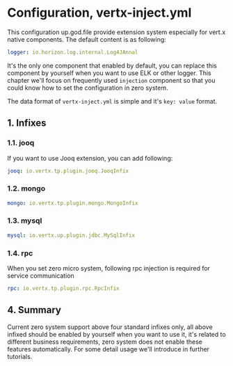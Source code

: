 # Configuration, vertx-inject.yml

This configuration up.god.file provide extension system especially for vert.x native components. The default content is
as following:

```yaml
logger: io.horizon.log.internal.Log4JAnnal
```

It's the only one component that enabled by default, you can replace this component by yourself when you want to use ELK
or other logger. This chapter we'll focus on frequently used `injection` component so that you could know how to set the
configuration in zero system.

The data format of `vertx-inject.yml` is simple and it's `key: value` format.

## 1. Infixes

### 1.1. jooq

If you want to use Jooq extension, you can add following:

```yaml
jooq: io.vertx.tp.plugin.jooq.JooqInfix
```

### 1.2. mongo

```yaml
mongo: io.vertx.tp.plugin.mongo.MongoInfix
```

### 1.3. mysql

```yaml
mysql: io.vertx.up.plugin.jdbc.MySqlInfix
```

### 1.4. rpc

When you set zero micro system, following rpc injection is required for service communication

```yaml
rpc: io.vertx.tp.plugin.rpc.RpcInfix
```

## 4. Summary

Current zero system support above four standard infixes only, all above infixed should be enabled by yourself when you
want to use it, it's related to different business requirements, zero system does not enable these features
automatically. For some detail usage we'll introduce in further tutorials.

